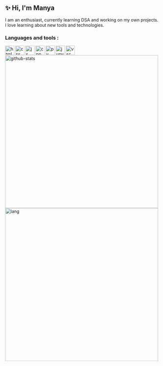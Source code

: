 ## ✨ Hi, I'm Manya
I am an enthusiast, currently learning DSA and working on my own projects. <br />
I love learning about new tools and technologies.
<br />
### Languages and tools : 
<link rel="stylesheet" href="https://cdn.jsdelivr.net/gh/devicons/devicon@latest/devicon.min.css">
<img align="left" alt="html" width="30px" src="https://cdn.jsdelivr.net/gh/devicons/devicon/icons/html5/html5-original.svg">
<img align="left" alt="css" width="30px" src="https://cdn.jsdelivr.net/gh/devicons/devicon/icons/css3/css3-original.svg">
<img align="left" alt="js" width="30px" src="https://cdn.jsdelivr.net/gh/devicons/devicon/icons/javascript/javascript-original.svg">
<img align="left" alt="cpp" width="30px" src="https://cdn.jsdelivr.net/gh/devicons/devicon/icons/cplusplus/cplusplus-original.svg">
<img align="left" alt="py" width="30px" src="https://cdn.jsdelivr.net/gh/devicons/devicon/icons/python/python-original.svg">
<img align="left" alt="jupy" width="30px" src="https://cdn.jsdelivr.net/gh/devicons/devicon/icons/jupyter/jupyter-original.svg">
<img align="left" alt="vsc" width="30px" src="https://cdn.jsdelivr.net/gh/devicons/devicon/icons/vscode/vscode-original.svg">
<br />
<p float="left">
<img width="500" height="500" alt="github-stats" src="https://github-readme-stats.vercel.app/api?username=ranimanya&show_icons=true" />
<img width="500" height="500" alt="lang" src="https://github-readme-stats.vercel.app/api/top-langs/?username=ranimanya&show_icons=true" />
</p> 
<br />
<!--
**ranimanya/ranimanya** is a ✨ _special_ ✨ repository because its `README.md` (this file) appears on your GitHub profile.

Here are some ideas to get you started:

- 🔭 I’m currently working on ...
- 🌱 I’m currently learning ...
- 👯 I’m looking to collaborate on ...
- 🤔 I’m looking for help with ...
- 💬 Ask me about ...
- 📫 How to reach me: ...
- 😄 Pronouns: ...
- ⚡ Fun fact: ...
-->
